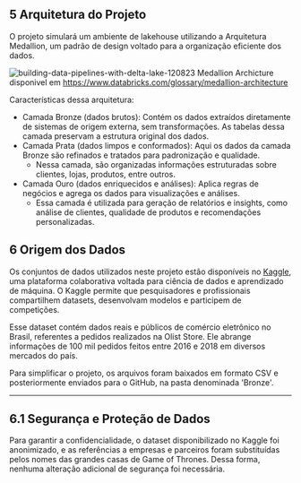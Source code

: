 
## 5 Arquitetura do Projeto

O projeto simulará um ambiente de lakehouse utilizando a Arquitetura Medallion, um padrão de design voltado para a organização eficiente dos dados.

![building-data-pipelines-with-delta-lake-120823](https://github.com/user-attachments/assets/3a04443b-44d9-43fc-9103-7c8d894bfe22)
Medallion Archicture disponivel em https://www.databricks.com/glossary/medallion-architecture

Características dessa arquitetura:
- Camada Bronze (dados brutos): Contém os dados extraídos diretamente de sistemas de origem externa, sem transformações. As tabelas dessa camada preservam a estrutura original dos dados.
- Camada Prata (dados limpos e conformados): Aqui os dados da camada Bronze são refinados e tratados para padronização e qualidade.
  - Nessa camada, são organizadas informações estruturadas sobre clientes, lojas, produtos, entre outros.
- Camada Ouro (dados enriquecidos e análises): Aplica regras de negócios e agrega os dados para visualizações e análises.
  - Essa camada é utilizada para geração de relatórios e insights, como análise de clientes, qualidade de produtos e recomendações personalizadas.

## 6 Origem dos Dados 

Os conjuntos de dados utilizados neste projeto estão disponíveis no [Kaggle]([https://www.kaggle.com/](https://www.kaggle.com/datasets/olistbr/brazilian-ecommerce/data?select=product_category_name_translation.csv)), uma plataforma colaborativa voltada para ciência de dados e aprendizado de máquina. 
O Kaggle permite que pesquisadores e profissionais compartilhem datasets, desenvolvam modelos e participem de competições. 


Esse dataset contém dados reais e públicos de comércio eletrônico no Brasil, referentes a pedidos realizados na Olist Store. 
Ele abrange informações de 100 mil pedidos feitos entre 2016 e 2018 em diversos mercados do país.

Para simplificar o projeto, os arquivos foram baixados em formato CSV e posteriormente enviados para o GitHub, na pasta denominada 'Bronze'.

---
## 6.1 Segurança e Proteção de Dados  

Para garantir a confidencialidade, o dataset disponibilizado no Kaggle foi anonimizado, e as referências a empresas e parceiros foram substituídas pelos nomes das grandes casas de Game of Thrones. 
Dessa forma, nenhuma alteração adicional de segurança foi necessária.
